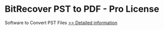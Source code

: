 # BitRecover PST to PDF - Pro License
Software to Convert PST Files
[>> Detailed information](https://secure.shareit.com/shareit/product.html?productid=300810665&affiliateid=200057808)